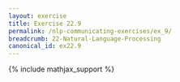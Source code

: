 ```yaml
---
layout: exercise
title: Exercise 22.9
permalink: /nlp-communicating-exercises/ex_9/
breadcrumb: 22-Natural-Language-Processing
canonical_id: ex22.9
---
```


{% include mathjax_support %}
